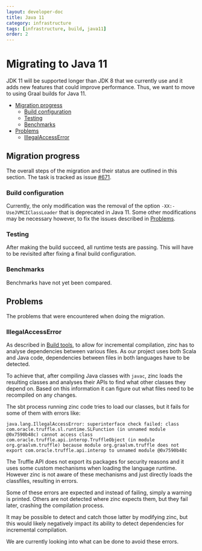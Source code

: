 ```yaml
---
layout: developer-doc
title: Java 11
category: infrastructure
tags: [infrastructure, build, java11]
order: 2
---
```


# Migrating to Java 11
JDK 11 will be supported longer than JDK 8 that we currently use and it adds new
features that could improve performance. Thus, we want to move to using Graal
builds for Java 11.

<!-- MarkdownTOC levels="2,3" autolink="true" -->

- [Migration progress](#migration-progress)
  - [Build configuration](#build-configuration)
  - [Testing](#testing)
  - [Benchmarks](#benchmarks)
- [Problems](#problems)
  - [IllegalAccessError](#illegalaccesserror)

<!-- /MarkdownTOC -->

## Migration progress
The overall steps of the migration and their status are outlined in this
section. The task is tracked as issue
[#671](https://github.com/luna/enso/issues/671).

### Build configuration
Currently, the only modification was the removal of the option
`-XX:-UseJVMCIClassLoader` that is deprecated in Java 11. Some other
modifications may be necessary however, to fix the issues described in
[Problems](#problems).

### Testing
After making the build succeed, all runtime tests are passing.
This will have to be revisited after fixing a final build configuration.

### Benchmarks
Benchmarks have not yet been compared.

## Problems
The problems that were encountered when doing the migration.

### IllegalAccessError
As described in [Build tools](sbt.md#incremental-compilation), to allow for
incremental compilation, zinc has to analyse dependencies between various files.
As our project uses both Scala and Java code, dependencies between files in both
languages have to be detected.

To achieve that, after compiling Java classes with `javac`, zinc loads the
resulting classes and analyses their APIs to find what other classes they depend
on. Based on this information it can figure out what files need to be recompiled
on any changes.

The sbt process running zinc code tries to load our classes, but it fails for
some of them with errors like:
```
java.lang.IllegalAccessError: superinterface check failed: class com.oracle.truffle.sl.runtime.SLFunction (in unnamed module @0x7590b48c) cannot access class com.oracle.truffle.api.interop.TruffleObject (in module org.graalvm.truffle) because module org.graalvm.truffle does not export com.oracle.truffle.api.interop to unnamed module @0x7590b48c
```

The Truffle API does not export its packages for security reasons and it uses
some custom mechanisms when loading the language runtime. However zinc is not
aware of these mechanisms and just directly loads the classfiles, resulting in
errors.

Some of these errors are expected and instead of failing, simply a warning is
printed. Others are not detected where zinc expects them, but they fail later,
crashing the compilation process.

It may be possible to detect and catch those latter by modifying zinc, but this
would likely negatively impact its ability to detect dependencies for
incremental compilation.

We are currently looking into what can be done to avoid these errors.